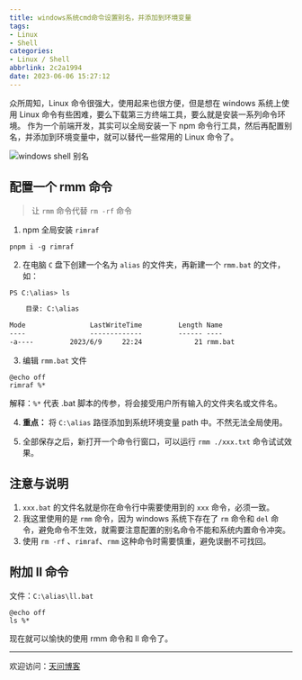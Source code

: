 ```yaml
---
title: windows系统cmd命令设置别名，并添加到环境变量
tags:
- Linux
- Shell
categories:
- Linux / Shell
abbrlink: 2c2a1994
date: 2023-06-06 15:27:12
---
```


众所周知，Linux 命令很强大，使用起来也很方便，但是想在 windows 系统上使用 Linux 命令有些困难，要么下载第三方终端工具，要么就是安装一系列命令环境。
作为一个前端开发，其实可以全局安装一下 npm 命令行工具，然后再配置别名，并添加到环境变量中，就可以替代一些常用的 Linux 命令了。

![windows shell 别名](https://tiven.cn/static/img/img-shell-03-B43TyJBUmlnQtFi23jWBF.jpg)

[//]: # (<!-- more -->)

## 配置一个 rmm 命令

> 让 `rmm` 命令代替 `rm -rf` 命令

1. npm 全局安装 `rimraf`

```shell
pnpm i -g rimraf
```

2. 在电脑 `C` 盘下创建一个名为 `alias` 的文件夹，再新建一个 `rmm.bat` 的文件，如：

```txt
PS C:\alias> ls

    目录: C:\alias

Mode                LastWriteTime         Length Name
----                -------------         ------ ----
-a----         2023/6/9     22:24             21 rmm.bat

```

3. 编辑 `rmm.bat` 文件

```shell
@echo off 
rimraf %*
```

解释：`%*` 代表 .bat 脚本的传参，将会接受用户所有输入的文件夹名或文件名。

4. **重点：** 将 `C:\alias` 路径添加到系统环境变量 path 中。不然无法全局使用。

5. 全部保存之后，新打开一个命令行窗口，可以运行 `rmm ./xxx.txt` 命令试试效果。

## 注意与说明

1. `xxx.bat` 的文件名就是你在命令行中需要使用到的 `xxx` 命令，必须一致。
2. 我这里使用的是 `rmm` 命令，因为 windows 系统下存在了 `rm` 命令和 `del` 命令，避免命令不生效，就需要注意配置的别名命令不能和系统内置命令冲突。
3. 使用 `rm -rf` 、`rimraf`、`rmm` 这种命令时需要慎重，避免误删不可找回。 

## 附加 ll 命令

文件：`C:\alias\ll.bat`

```shell
@echo off 
ls %*
```

现在就可以愉快的使用 rmm 命令和 ll 命令了。


---

欢迎访问：[天问博客](https://tiven.cn/p/2c2a1994/ "天问博客-专注于大前端技术")

